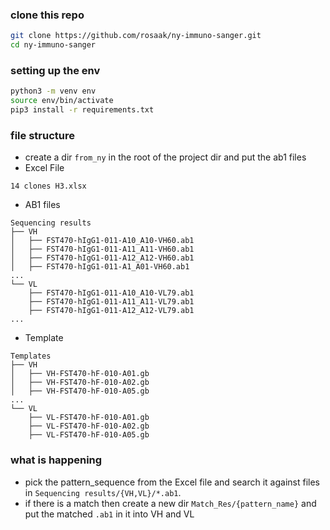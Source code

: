 
### clone this repo

```bash
git clone https://github.com/rosaak/ny-immuno-sanger.git
cd ny-immuno-sanger 
```

### setting up the env

```bash
python3 -m venv env
source env/bin/activate
pip3 install -r requirements.txt
```

### file structure
- create a dir `from_ny` in the root of the project dir and put the ab1 files 
- Excel File
```raw
14 clones H3.xlsx

```

- AB1 files
```raw
Sequencing results
├── VH
│   ├── FST470-hIgG1-011-A10_A10-VH60.ab1
│   ├── FST470-hIgG1-011-A11_A11-VH60.ab1
│   ├── FST470-hIgG1-011-A12_A12-VH60.ab1
│   ├── FST470-hIgG1-011-A1_A01-VH60.ab1
...
└── VL
    ├── FST470-hIgG1-011-A10_A10-VL79.ab1
    ├── FST470-hIgG1-011-A11_A11-VL79.ab1
    ├── FST470-hIgG1-011-A12_A12-VL79.ab1
...

```

- Template
```raw
Templates
├── VH
│   ├── VH-FST470-hF-010-A01.gb
│   ├── VH-FST470-hF-010-A02.gb
│   ├── VH-FST470-hF-010-A05.gb
...
└── VL
    ├── VL-FST470-hF-010-A01.gb
    ├── VL-FST470-hF-010-A02.gb
    ├── VL-FST470-hF-010-A05.gb

```

### what is happening
- pick the pattern_sequence from the Excel file and search it against files in `Sequencing results/{VH,VL}/*.ab1`.
- if there is a match then create a new dir `Match_Res/{pattern_name}` and put the matched `.ab1` in it into VH and VL  

